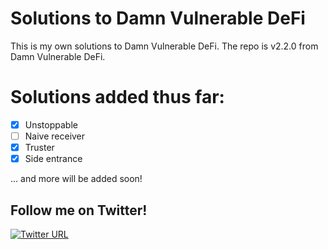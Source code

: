 # Solutions to Damn Vulnerable DeFi

This is my own solutions to Damn Vulnerable DeFi.
The repo is v2.2.0 from Damn Vulnerable DeFi.

Solutions added thus far:
==========================

- [x] Unstoppable
- [ ] Naive receiver
- [x] Truster
- [x] Side entrance

... and more will be added soon!

## Follow me on Twitter!

[![Twitter URL](https://img.shields.io/twitter/url/https/twitter.com/cryptojesperk.svg?style=social&label=Follow%20%40cryptojesperk)](https://twitter.com/cryptojesperk)
